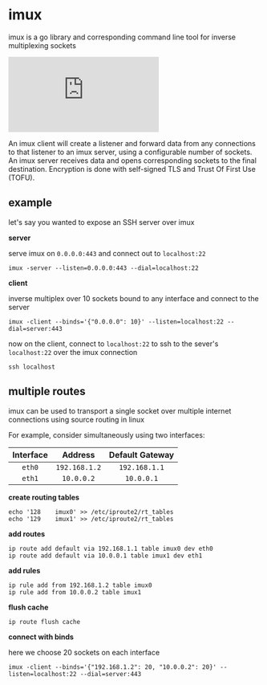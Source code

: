 # imux

imux is a go library and corresponding command line tool for inverse multiplexing sockets

![imux](https://cloud.hkparker.com/index.php/apps/files_sharing/ajax/publicpreview.php?x=2560&y=971&a=true&file=imux.png&t=QpoYNKvRQUL96ig&scalingup=0)

An imux client will create a listener and forward data from any connections to that listener to an imux server, using a configurable number of sockets.  An imux server receives data and opens corresponding sockets to the final destination.  Encryption is done with self-signed TLS and Trust Of First Use (TOFU).

## example

let's say you wanted to expose an SSH server over imux

**server**

serve imux on `0.0.0.0:443` and connect out to `localhost:22`

```
imux -server --listen=0.0.0.0:443 --dial=localhost:22
```

**client**

inverse multiplex over 10 sockets bound to any interface and connect to the server

```
imux -client --binds='{"0.0.0.0": 10}' --listen=localhost:22 --dial=server:443
```

now on the client, connect to `localhost:22` to ssh to the sever's `localhost:22` over the imux connection

```
ssh localhost
```

## multiple routes

imux can be used to transport a single socket over multiple internet connections using source routing in linux

For example, consider simultaneously using two interfaces:

|Interface|Address|Default Gateway|
|:-------:|:-----:|:-------------:|
|`eth0`|`192.168.1.2`|`192.168.1.1`|
|`eth1`|`10.0.0.2`|`10.0.0.1`|

**create routing tables**

```
echo '128    imux0' >> /etc/iproute2/rt_tables
echo '129    imux1' >> /etc/iproute2/rt_tables
```

**add routes**

```
ip route add default via 192.168.1.1 table imux0 dev eth0
ip route add default via 10.0.0.1 table imux1 dev eth1
```

**add rules**

```
ip rule add from 192.168.1.2 table imux0
ip rule add from 10.0.0.2 table imux1
```

**flush cache**

```
ip route flush cache
```

**connect with binds**

here we choose 20 sockets on each interface

```
imux -client --binds='{"192.168.1.2": 20, "10.0.0.2": 20}' --listen=localhost:22 --dial=server:443
```
